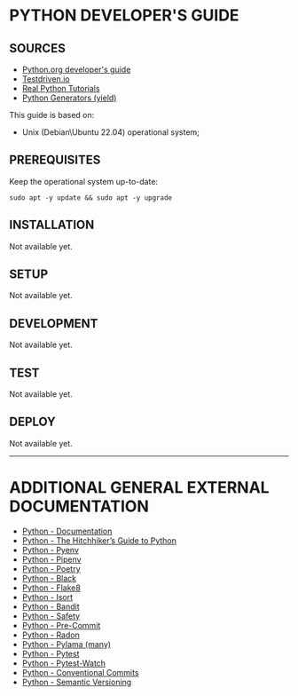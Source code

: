 # PYTHON DEVELOPER'S GUIDE

## SOURCES
* [Python.org developer's guide](https://devguide.python.org/)
* [Testdriven.io](https://testdriven.io/guides/complete-python/)
* [Real Python Tutorials](https://realpython.com/)
* [Python Generators (yield)](https://realpython.com/introduction-to-python-generators/)

This guide is based on:
* Unix (Debian\Ubuntu 22.04) operational system;

## PREREQUISITES

Keep the operational system up-to-date:
```shell
sudo apt -y update && sudo apt -y upgrade
```

## INSTALLATION

Not available yet.

## SETUP

Not available yet.

## DEVELOPMENT

Not available yet.

## TEST

Not available yet.

## DEPLOY

Not available yet.

***



# ADDITIONAL GENERAL EXTERNAL DOCUMENTATION

* [Python - Documentation](https://docs.python.org/3/)
* [Python - The Hitchhiker’s Guide to Python](https://docs.python-guide.org/)
* [Python - Pyenv](https://github.com/pyenv/pyenv)
* [Python - Pipenv](https://pipenv.pypa.io/en/latest/)
* [Python - Poetry](https://python-poetry.org/)
* [Python - Black](https://black.readthedocs.io/en/stable/)
* [Python - Flake8](https://flake8.pycqa.org/en/latest/)
* [Python - Isort](https://pycqa.github.io/isort/)
* [Python - Bandit](https://bandit.readthedocs.io/en/latest/)
* [Python - Safety](https://github.com/pyupio/safety)
* [Python - Pre-Commit](https://pre-commit.com/)
* [Python - Radon](https://radon.readthedocs.io/en/latest/)
* [Python - Pylama (many)](https://github.com/klen/pylama)
* [Python - Pytest](https://pypi.org/project/pytest/)
* [Python - Pytest-Watch](https://pypi.org/project/pytest-watch/)
* [Python - Conventional Commits](https://www.conventionalcommits.org/en/v1.0.0-beta.4/)
* [Python - Semantic Versioning](https://semver.org/)
